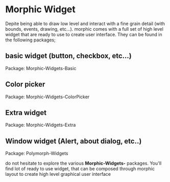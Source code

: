 # Morphic Widget

Depite being able to draw low level and interact with a fine grain detail (with bounds, events, drawing, etc...). morphic comes with a full set of high level widget that are ready to use to create user interface. They can be found in the following packages;

## basic widget (button, checkbox, etc...)

Package: Morphic-Widgets-Basic

## Color picker

Package: Morphic-Widgets-ColorPicker

## Extra widget

Package: Morphic-Widgets-Extra

## Window widget (Alert, about dialog, etc..)

Package: Polymorph-Widgets

do not hesitate to explore the various **Morphic-Widgets-** packages. You'll find lot of ready to use widget, that can be composed through morphic layout to create high level graphical user interface
